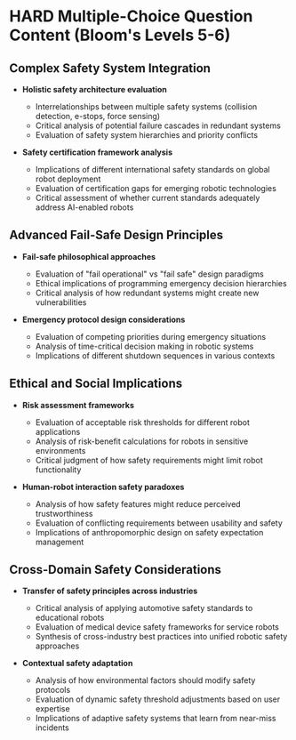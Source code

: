 # HARD Multiple-Choice Question Content (Bloom's Levels 5-6)

## Complex Safety System Integration

- **Holistic safety architecture evaluation**
  - Interrelationships between multiple safety systems (collision detection, e-stops, force sensing)
  - Critical analysis of potential failure cascades in redundant systems
  - Evaluation of safety system hierarchies and priority conflicts

- **Safety certification framework analysis**
  - Implications of different international safety standards on global robot deployment
  - Evaluation of certification gaps for emerging robotic technologies
  - Critical assessment of whether current standards adequately address AI-enabled robots

## Advanced Fail-Safe Design Principles

- **Fail-safe philosophical approaches**
  - Evaluation of "fail operational" vs "fail safe" design paradigms
  - Ethical implications of programming emergency decision hierarchies
  - Critical analysis of how redundant systems might create new vulnerabilities

- **Emergency protocol design considerations**
  - Evaluation of competing priorities during emergency situations
  - Analysis of time-critical decision making in robotic systems
  - Implications of different shutdown sequences in various contexts

## Ethical and Social Implications

- **Risk assessment frameworks**
  - Evaluation of acceptable risk thresholds for different robot applications
  - Analysis of risk-benefit calculations for robots in sensitive environments
  - Critical judgment of how safety requirements might limit robot functionality

- **Human-robot interaction safety paradoxes**
  - Analysis of how safety features might reduce perceived trustworthiness
  - Evaluation of conflicting requirements between usability and safety
  - Implications of anthropomorphic design on safety expectation management

## Cross-Domain Safety Considerations

- **Transfer of safety principles across industries**
  - Critical analysis of applying automotive safety standards to educational robots
  - Evaluation of medical device safety frameworks for service robots
  - Synthesis of cross-industry best practices into unified robotic safety approaches

- **Contextual safety adaptation**
  - Analysis of how environmental factors should modify safety protocols
  - Evaluation of dynamic safety threshold adjustments based on user expertise
  - Implications of adaptive safety systems that learn from near-miss incidents